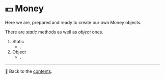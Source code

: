 # 💵 Money
Here we are, prepared and ready to create our own Money objects.

There are *static* methods as well as *object* ones.

1. Static
    - .
2. Object
    - .

---

📌 Back to the [contents](/README.md#table-of-contents).